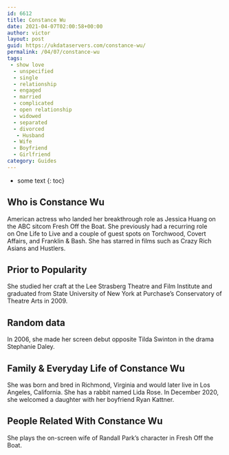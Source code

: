 ```yaml
---
id: 6612
title: Constance Wu
date: 2021-04-07T02:00:58+00:00
author: victor
layout: post
guid: https://ukdataservers.com/constance-wu/
permalink: /04/07/constance-wu
tags:
 - show love
  - unspecified
  - single
  - relationship
  - engaged
  - married
  - complicated
  - open relationship
  - widowed
  - separated
  - divorced
   - Husband
  - Wife
  - Boyfriend
  - Girlfriend
category: Guides
---
```


* some text
{: toc}


## Who is Constance Wu



American actress who landed her breakthrough role as Jessica Huang on the ABC sitcom Fresh Off the Boat. She previously had a recurring role on One Life to Live and a couple of guest spots on Torchwood, Covert Affairs, and Franklin & Bash. She has starred in films such as Crazy Rich Asians and Hustlers.

                
                
                
## Prior to Popularity



She studied her craft at the Lee Strasberg Theatre and Film Institute and graduated from State University of New York at Purchase&#8217;s Conservatory of Theatre Arts in 2009.

                
                
                
## Random data



In 2006, she made her screen debut opposite Tilda Swinton in the drama Stephanie Daley.

                
                
                
## Family & Everyday Life of Constance Wu



She was born and bred in Richmond, Virginia and would later live in Los Angeles, California. She has a rabbit named Lida Rose. In December 2020, she welcomed a daughter with her boyfriend Ryan Kattner. 

                
                
                
## People Related With Constance Wu



She plays the on-screen wife of Randall Park&#8217;s character in Fresh Off the Boat.

                
              
            
          
          
          